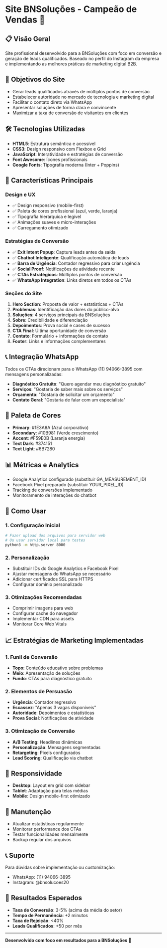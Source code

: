 # Site BNSoluções - Campeão de Vendas 🚀

## 📋 Visão Geral
Site profissional desenvolvido para a BNSoluções com foco em conversão e geração de leads qualificados. Baseado no perfil do Instagram da empresa e implementando as melhores práticas de marketing digital B2B.

## 🎯 Objetivos do Site
- Gerar leads qualificados através de múltiplos pontos de conversão
- Estabelecer autoridade no mercado de tecnologia e marketing digital
- Facilitar o contato direto via WhatsApp
- Apresentar soluções de forma clara e convincente
- Maximizar a taxa de conversão de visitantes em clientes

## 🛠️ Tecnologias Utilizadas
- **HTML5**: Estrutura semântica e acessível
- **CSS3**: Design responsivo com Flexbox e Grid
- **JavaScript**: Interatividade e estratégias de conversão
- **Font Awesome**: Ícones profissionais
- **Google Fonts**: Tipografia moderna (Inter + Poppins)

## 📱 Características Principais

### Design e UX
- ✅ Design responsivo (mobile-first)
- ✅ Paleta de cores profissional (azul, verde, laranja)
- ✅ Tipografia hierárquica e legível
- ✅ Animações suaves e micro-interações
- ✅ Carregamento otimizado

### Estratégias de Conversão
- ✅ **Exit Intent Popup**: Captura leads antes da saída
- ✅ **Chatbot Inteligente**: Qualificação automática de leads
- ✅ **Barra de Urgência**: Contador regressivo para criar urgência
- ✅ **Social Proof**: Notificações de atividade recente
- ✅ **CTAs Estratégicos**: Múltiplos pontos de conversão
- ✅ **WhatsApp Integration**: Links diretos em todos os CTAs

### Seções do Site
1. **Hero Section**: Proposta de valor + estatísticas + CTAs
2. **Problemas**: Identificação das dores do público-alvo
3. **Soluções**: 4 serviços principais da BNSoluções
4. **Sobre**: Credibilidade e diferenciação
5. **Depoimentos**: Prova social e cases de sucesso
6. **CTA Final**: Última oportunidade de conversão
7. **Contato**: Formulário + informações de contato
8. **Footer**: Links e informações complementares

## 📞 Integração WhatsApp
Todos os CTAs direcionam para o WhatsApp (11) 94066-3895 com mensagens personalizadas:

- **Diagnóstico Gratuito**: "Quero agendar meu diagnóstico gratuito"
- **Serviços**: "Gostaria de saber mais sobre os serviços"
- **Orçamento**: "Gostaria de solicitar um orçamento"
- **Contato Geral**: "Gostaria de falar com um especialista"

## 🎨 Paleta de Cores
- **Primary**: #1E3A8A (Azul corporativo)
- **Secondary**: #10B981 (Verde crescimento)
- **Accent**: #F59E0B (Laranja energia)
- **Text Dark**: #374151
- **Text Light**: #6B7280

## 📊 Métricas e Analytics
- Google Analytics configurado (substituir GA_MEASUREMENT_ID)
- Facebook Pixel preparado (substituir YOUR_PIXEL_ID)
- Tracking de conversões implementado
- Monitoramento de interações do chatbot

## 🚀 Como Usar

### 1. Configuração Inicial
```bash
# Fazer upload dos arquivos para servidor web
# Ou usar servidor local para testes
python3 -m http.server 8000
```

### 2. Personalização
- Substituir IDs do Google Analytics e Facebook Pixel
- Ajustar mensagens do WhatsApp se necessário
- Adicionar certificados SSL para HTTPS
- Configurar domínio personalizado

### 3. Otimizações Recomendadas
- Comprimir imagens para web
- Configurar cache do navegador
- Implementar CDN para assets
- Monitorar Core Web Vitals

## 📈 Estratégias de Marketing Implementadas

### 1. Funil de Conversão
- **Topo**: Conteúdo educativo sobre problemas
- **Meio**: Apresentação de soluções
- **Fundo**: CTAs para diagnóstico gratuito

### 2. Elementos de Persuasão
- **Urgência**: Contador regressivo
- **Escassez**: "Apenas 3 vagas disponíveis"
- **Autoridade**: Depoimentos e estatísticas
- **Prova Social**: Notificações de atividade

### 3. Otimização de Conversão
- **A/B Testing**: Headlines dinâmicas
- **Personalização**: Mensagens segmentadas
- **Retargeting**: Pixels configurados
- **Lead Scoring**: Qualificação via chatbot

## 📱 Responsividade
- **Desktop**: Layout em grid com sidebar
- **Tablet**: Adaptação para telas médias
- **Mobile**: Design mobile-first otimizado

## 🔧 Manutenção
- Atualizar estatísticas regularmente
- Monitorar performance dos CTAs
- Testar funcionalidades mensalmente
- Backup regular dos arquivos

## 📞 Suporte
Para dúvidas sobre implementação ou customização:
- WhatsApp: (11) 94066-3895
- Instagram: @bnsolucoes20

## 🎯 Resultados Esperados
- **Taxa de Conversão**: 3-5% (acima da média do setor)
- **Tempo de Permanência**: +2 minutos
- **Taxa de Rejeição**: <40%
- **Leads Qualificados**: +50 por mês

---

**Desenvolvido com foco em resultados para a BNSoluções** 🚀

